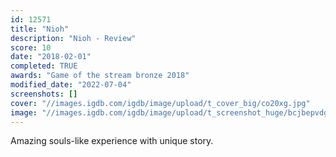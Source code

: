 ```yaml
---
id: 12571
title: "Nioh"
description: "Nioh - Review"
score: 10
date: "2018-02-01"
completed: TRUE
awards: "Game of the stream bronze 2018"
modified_date: "2022-07-04"
screenshots: []
cover: "//images.igdb.com/igdb/image/upload/t_cover_big/co20xg.jpg"
image: "//images.igdb.com/igdb/image/upload/t_screenshot_huge/bcjbepvdgpvur966q3j2.jpg"
---
```

Amazing souls-like experience with unique story.